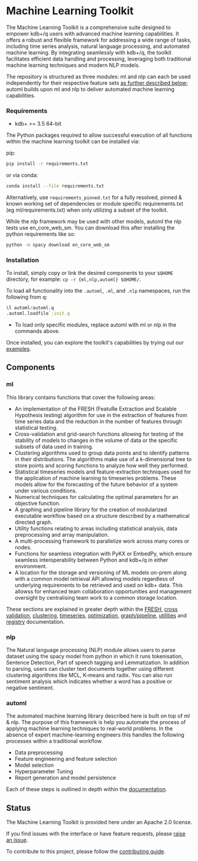 # Machine Learning Toolkit

The Machine Learning Toolkit is a comprehensive suite designed to empower kdb+/q users with advanced machine learning capabilities. It offers a robust and flexible framework for addressing a wide range of tasks, including time series analysis, natural language processing, and automated machine learning. By integrating seamlessly with kdb+/q, the toolkit facilitates efficient data handling and processing, leveraging both traditional machine learning techniques and modern NLP models.

The repository is structured as three modules: ml and nlp can each be used independently for their respective feature sets [as further described below](#components); automl builds upon ml and nlp to deliver automated machine learning capabilities.

<!-- ## Getting started

To get up and running quickly, start by pulling the Docker image, which comes pre-installed with all dependencies specified in requirements_pinned.txt. This allows you to dive straight into trying out our [examples](examples/) and exploring the toolkit's capabilities without the need for additional setup.

```bash
git clone https://github.com/KxSystems/ml.git ml
docker pull <image>
docker run -itv ./ml:/ml -e QLIC_K4=$(cat $QHOME/k4.lic | base64 -w0) --entrypoint /bin/bash <image>

# Now within the container, source the initial environment setup script
cd /ml
source scripts/setup.sh
source scripts/pykx.sh # Switch from embedpy to pykx (optionally continue with embedpy)
source scripts/link.sh # Install the toolkit into your selected QHOME

# Now simply start q Load and work with the desired components in q
rlwrap q
q)\l nlp/nlp.q
q).nlp.loadfile`:init.q
Loading init.q
Loading code/utils.q
Loading code/regex.q
Loading code/sent.q
Loading code/parser.q
Loading code/time.q
Loading code/date.q
Loading code/email.q
Loading code/cluster.q
Loading code/nlp_code.q
q).nlp.findTimes"I went to work at 9:00am and had a coffee at 10:20"  # See examples/ for more advanced usage.
09:00:00.000 "9:00am" 18 24
10:20:00.000 "10:20"  45 50
q)
``` -->

### Requirements

- kdb+ >= 3.5 64-bit

The Python packages required to allow successful execution of all functions within the machine learning toolkit can be installed via:

pip:
```bash
pip install -r requirements.txt
```

or via conda:
```bash
conda install --file requirements.txt
```

Alternatively, use `requirements_pinned.txt` for a fully resolved, pinned & known working set of dependencies or module specific requirements.txt (eg ml/requirements.txt) when only utilizing a subset of the toolkit.

While the nlp framework may be used with other models, automl the nlp tests use en_core_web_sm. You can download this after installing the python requirements like so:
```bash
python -m spacy download en_core_web_sm
```

<!-- //! optional reqs for automl -->


### Installation

To install, simply copy or link the desired components to your `$QHOME` directory, for example: `cp -r {ml,nlp,automl} $QHOME/`.

To load all functionality into the `.automl`, `.ml`, and `.nlp` namespaces, run the following from q:
```q
\l automl/automl.q
.automl.loadfile`:init.q
```

* To load only specific modules, replace automl with ml or nlp in the commands above.

Once installed, you can explore the toolkit's capabilities by trying out our [examples](examples/).


<!-- ### Examples   //! currently outdated

Examples showing implementations of several components of this toolkit can be found [here](https://github.com/KxSystems/mlnotebooks/). These notebooks include examples of the following sections of the toolkit.

*  Pre-processing functions
*  Implementations of the FRESH algorithm
*  Cross validation and grid search capabilities
*  Results Scoring functionality
*  Clustering methods applied to datasets
*  Timeseries modeling examples -->


## Components
### ml
This library contains functions that cover the following areas:
- An implementation of the FRESH (FeatuRe Extraction and Scalable Hypothesis testing) algorithm for use in the extraction of features from time series data and the reduction in the number of features through statistical testing.
- Cross-validation and grid-search functions allowing for testing of the stability of models to changes in the volume of data or the specific subsets of data used in training.
- Clustering algorithms used to group data points and to identify patterns in their distributions. The algorithms make use of a k-dimensional tree to store points and scoring functions to analyze how well they performed.
- Statistical timeseries models and feature-extraction techniques used for the application of machine learning to timeseries problems. These models allow for the forecasting of the future behavior of a system under various conditions.
- Numerical techniques for calculating the optimal parameters for an objective function.
- A graphing and pipeline library for the creation of modularized executable workflow based on a structure described by a mathematical directed graph.
- Utility functions relating to areas including statistical analysis, data preprocessing and array manipulation.
- A multi-processing framework to parallelize work across many cores or nodes.
- Functions for seamless integration with PyKX or EmbedPy, which ensure seamless interoperability between Python and kdb+/q in either environment.
- A location for the storage and versioning of ML models on-prem along with a common model retrieval API allowing models regardless of underlying requirements to be retrieved and used on kdb+ data. This allowss for enhanced team collaboration opportunities and management oversight by centralising team work to a common storage location.

These sections are explained in greater depth within the [FRESH](ml/docs/fresh.md), [cross validation](ml/docs/xval.md), [clustering](ml/docs/clustering/algos.md), [timeseries](ml/docs/timeseries/README.md), [optimization](ml/docs/optimize.md), [graph/pipeline](ml/docs/graph/README.md), [utilities](ml/docs/utilities/metric.md) and [registry](ml/docs/registry/README.md) documentation.


### nlp

The Natural language processing (NLP) module allows users to parse dataset using the spacy model from python in which it runs tokenisation, Sentence Detection, Part of speech tagging and Lemmatization. In addition to parsing, users can cluster text documents together using different clustering algorithms like MCL, K-means and radix. You can also run sentiment analysis which indicates whether a word has a positive or negative sentiment.

<!-- //! docs? old link is dead: Documentation is available on the [nlp](https://code.kx.com/v2/ml/nlp/) homepage.-->


### automl

The automated machine learning library described here is built on top of ml & nlp. The purpose of this framework is help you automate the process of applying machine learning techniques to real-world problems. In the absence of expert machine-learning engineers this handles the following processes within a traditional workflow.

- Data preprocessing
- Feature engineering and feature selection
- Model selection
- Hyperparameter Tuning
- Report generation and model persistence

Each of these steps is outlined in depth within the [documentation](automl/docs).

<!--
## Building the docker images

### preflight
You will need [Docker installed](https://www.docker.com/community-edition) on your workstation; make sure it is a recent version.

Check out a copy of the project with `git clone https://github.com/KxSystems/ml.git`.

### building

To build the project locally:

```bash //! improve
docker build -t registry.gitlab.com/kxdev/kxinsights/data-science/ml-tools/automl:embedpy-gcc-deb12 -f docker/Dockerfile .
docker build -t myimage:mytag -f docker/Dockerfile .
``` -->

<!-- **N.B.** if you wish to use an alternative source for [embedPy](https://github.com/KxSystems/embedPy) then you can append `--build-arg embedpy_img=embedpy` to your argument list. -->

<!-- Other build arguments are supported and you should browse the `Dockerfile` to see what they are. -->

<!-- Once built, you should have a local image which you can run with as shown in the "Getting started" section above. -->

<!-- ### Deploy //! outdated

[travisCI](https://travis-ci.org/) is configured to monitor when tags of the format `/^[0-9]+\./` are added to the [GitHub hosted project](https://github.com/KxSystems/ml), a corresponding Docker image is generated and made available on [Docker Cloud](https://cloud.docker.com/)

This is all done server side as the resulting image is large.

To do a deploy, you simply tag and push your releases as usual:
```bash
git push
git tag 0.7
git push --tag
``` -->


## Status

The Machine Learning Toolkit is provided here under an Apache 2.0 license.

If you find issues with the interface or have feature requests, please [raise an issue](https://github.com/KxSystems/ml/issues).

To contribute to this project, please follow the [contributing guide](CONTRIBUTING.md).


